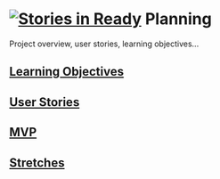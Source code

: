 [![Stories in Ready](https://badge.waffle.io/CorpseBook/Planning.png?label=ready&title=Ready)](https://waffle.io/CorpseBook/Planning)
Planning  
========
Project overview, user stories, learning objectives...  

[Learning Objectives](learningObjectives.md)
---------------------


[User Stories](userStories.md)
------------  

 
[MVP](MVP.md)
-----


[Stretches](stretches.md)
-----------

